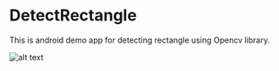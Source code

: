 # DetectRectangle
This is android demo app for detecting rectangle using Opencv library.


![alt text](https://github.com/dhananjay-91/DetectRectangle/blob/master/IMG_20160615_150849.png)
